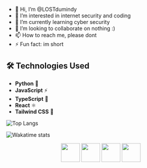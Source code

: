 - 👋 Hi, I’m @LOSTdumindy
- 👀 I’m interested in internet security and coding
- 🌱 I’m currently learning cyber security 
- 💞️ I’m looking to collaborate on nothing :)
- 📫 How to reach me, please dont
- ⚡ Fun fact: im short

## 🛠️ Technologies Used
- **Python** 🐍
- **JavaScript** ⚡
- **TypeScript** 💙
- **React** ⚛️
- **Tailwind CSS** 🎨

![Top Langs](https://github-readme-stats.vercel.app/api/top-langs/?username=LOSTdumindy&layout=compact&theme=dark)

<!-- Wakatime Stats -->
![Wakatime stats](https://github-readme-stats.vercel.app/api/wakatime?username=YOUR_WAKATIME_USERNAME&theme=dark)

<!---
LOSTdumindy/LOSTdumindy is a ✨ special ✨ repository because its `README.md` (this file) appears on your GitHub profile.
You can click the Preview link to take a look at your changes.
--->

<p align="center">
  <img src="https://cdn.jsdelivr.net/gh/devicons/devicon/icons/html5/html5-original.svg" width="50px"/>
  <img src="https://cdn.jsdelivr.net/gh/devicons/devicon/icons/python/python-original.svg" width="50px"/>
  <img src="https://cdn.jsdelivr.net/gh/devicons/devicon/icons/aws/aws-original.svg" width="50px"/>
  <img src="https://cdn.jsdelivr.net/gh/devicons/devicon/icons/git/git-original.svg" width="50px"/>
</p>


